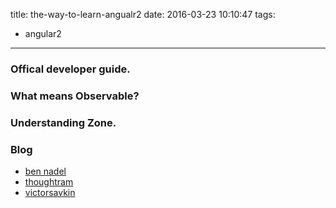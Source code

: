title: the-way-to-learn-angualr2
date: 2016-03-23 10:10:47
tags:
- angular2
---

### Offical developer guide.

### What means Observable?

### Understanding Zone.

### Blog
- [ben nadel](http://www.bennadel.com/blog/recent-blog-entries.htm)
- [thoughtram](http://blog.thoughtram.io/)
- [victorsavkin](http://victorsavkin.com)